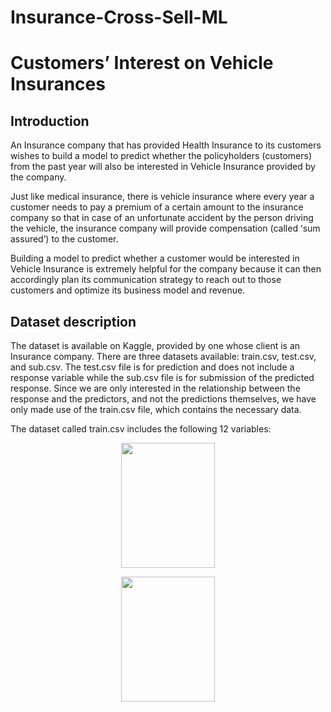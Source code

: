# Insurance-Cross-Sell-ML

# Customersʼ Interest on Vehicle Insurances

## Introduction


An Insurance company that has provided Health Insurance to its customers wishes to build a model to predict whether the policyholders (customers) from the past year will also be interested in Vehicle Insurance provided by the company.

Just like medical insurance, there is vehicle insurance where every year a customer needs to pay a premium of a certain amount to the insurance company so that in case of an unfortunate accident by the person driving the vehicle, the insurance company will provide compensation (called ʻsum assuredʼ) to the customer.

Building a model to predict whether a customer would be interested in Vehicle Insurance is extremely helpful for the company because it can then accordingly plan its communication strategy to reach out to those customers and optimize its business model and revenue.

## Dataset description

The dataset is available on Kaggle, provided by one whose client is an Insurance company. There are three datasets available: train.csv, test.csv, and sub.csv. The test.csv file is for prediction and does not include a response variable while the sub.csv file is for submission of the predicted response. Since we are only interested in the relationship between the response and the predictors, and not the predictions themselves, we have only made use of the train.csv file, which contains the necessary data.

The dataset called train.csv includes the following 12 variables:

<p align="center">
<img src='https://github.com/AmmarAlzureiqi/Insurance-Cross-Sell-ML/assets/100096699/84bac6e7-8f52-4c6f-9168-ad1d411b72f9' width='150' height='200'>
</p>
<p align="center">
<img src='https://github.com/AmmarAlzureiqi/Insurance-Cross-Sell-ML/assets/100096699/104ea7b2-1e4d-4eea-9813-d43f5d4ba2ad' width='150' height='200'>
</p>


